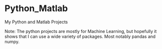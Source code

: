 # Python_Matlab
My Python and Matlab Projects

Note: The python projects are mostly for Machine Learning, but hopefully it shows that I can use a wide variety of packages. Most notably pandas and numpy. 
